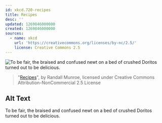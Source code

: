 ```yaml
---
id: xkcd.720-recipes
title: Recipes
desc: ''
updated: 1269846000000
created: 1269846000000
sources:
  - name: xkcd
    url: 'https://creativecommons.org/licenses/by-nc/2.5/'
    license: Creative Commons 2.5
---
```

![To be fair, the braised and confused newt on a bed of crushed Doritos turned out to be delicious.](https://imgs.xkcd.com/comics/recipes.png)
> "[Recipes](https://xkcd.com/720/)", by Randall Munroe, licensed under Creative Commons Attribution-NonCommercial 2.5 License

## Alt Text
To be fair, the braised and confused newt on a bed of crushed Doritos turned out to be delicious.
